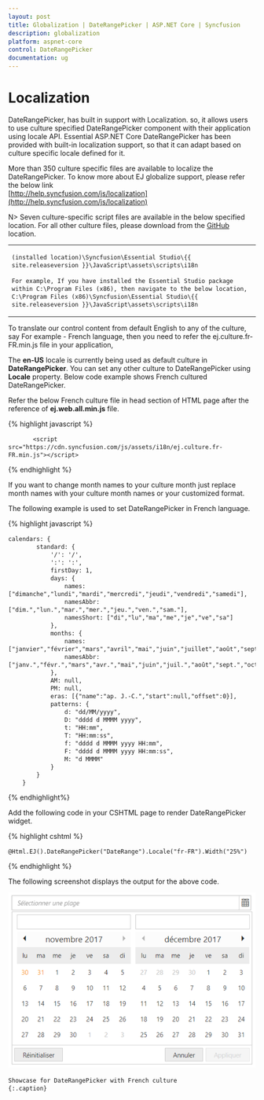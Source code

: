 ```yaml
---
layout: post
title: Globalization | DateRangePicker | ASP.NET Core | Syncfusion
description: globalization
platform: aspnet-core
control: DateRangePicker
documentation: ug
---
```


# Localization

DateRangePicker, has built in support with Localization. so, it allows users to use culture specified DateRangePicker component with their application using locale API.
Essential ASP.NET Core DateRangePicker has been provided with built-in localization support, so that it can adapt based on culture specific locale defined for it. 

More than 350 culture specific files are available to localize the DateRangePicker. To know more about EJ globalize support, please refer the below link      
 [http://help.syncfusion.com/js/localization](http://help.syncfusion.com/js/localization) 


N> Seven culture-specific script files are available in the below specified location. For all other culture files, please download from the [GitHub](https://github.com/syncfusion/ej-global/tree/master/i18n) location.

<table>
<tr>
<td>

    (installed location)\Syncfusion\Essential Studio\{{ site.releaseversion }}\JavaScript\assets\scripts\i18n

    For example, If you have installed the Essential Studio package within C:\Program Files (x86), then navigate to the below location, 
    C:\Program Files (x86)\Syncfusion\Essential Studio\{{ site.releaseversion }}\JavaScript\assets\scripts\i18n

</td></tr>
</table>
To translate our control content from default English to any of the culture, say For example - French language, then you need to refer the ej.culture.fr-FR.min.js file in your application,

The **en-US** locale is currently being used as default culture in **DateRangePicker**. You can set any other culture to DateRangePicker using **Locale** property. Below code example shows French cultured DateRangePicker.

Refer the below French culture file in head section of HTML page after the reference of **ej.web.all.min.js** file.

 {% highlight javascript %}
   
           <script src="https://cdn.syncfusion.com/js/assets/i18n/ej.culture.fr-FR.min.js"></script>
                
 {% endhighlight %}

If you want to change month names to your culture month just replace month names with your culture month names or your customized format.

The following example is used to set DateRangePicker in French language.

{% highlight javascript %}

    calendars: {
            standard: {
                '/': '/',
                ':': ':',
                firstDay: 1,
                days: {
                    names: ["dimanche","lundi","mardi","mercredi","jeudi","vendredi","samedi"],
                    namesAbbr: ["dim.","lun.","mar.","mer.","jeu.","ven.","sam."],
                    namesShort: ["di","lu","ma","me","je","ve","sa"]
                },
                months: {
                    names: ["janvier","février","mars","avril","mai","juin","juillet","août","septembre","octobre","novembre","décembre",""],
                    namesAbbr: ["janv.","févr.","mars","avr.","mai","juin","juil.","août","sept.","oct.","nov.","déc.",""]
                },
                AM: null,
                PM: null,
                eras: [{"name":"ap. J.-C.","start":null,"offset":0}],
                patterns: {
                    d: "dd/MM/yyyy",
                    D: "dddd d MMMM yyyy",
                    t: "HH:mm",
                    T: "HH:mm:ss",
                    f: "dddd d MMMM yyyy HH:mm",
                    F: "dddd d MMMM yyyy HH:mm:ss",
                    M: "d MMMM"
                }
            }
        }

{% endhighlight%}   

Add the following code in your CSHTML page to render DateRangePicker widget.

{% highlight cshtml %}

    @Html.EJ().DateRangePicker("DateRange").Locale("fr-FR").Width("25%")
    
{% endhighlight %}  

The following screenshot displays the output for the above code.

![](Globalization_images/globalization.png)

    Showcase for DateRangePicker with French culture
    {:.caption}
